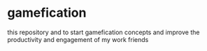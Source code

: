 # gamefication
 this repository and to start gamefication concepts and improve the productivity and engagement of my work friends

